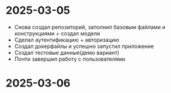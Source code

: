 # 2025-03-05

- Снова создал репозиторий, заполнил базовым файлами и конструкциями + создал модели
- Сделал аутентификацию + авторизацию
- Создал докерфайлы и успешно запустил приложение
- Создал тестовые данные(демо вариант)
- Почти завершил работу с пользователями

# 2025-03-06


